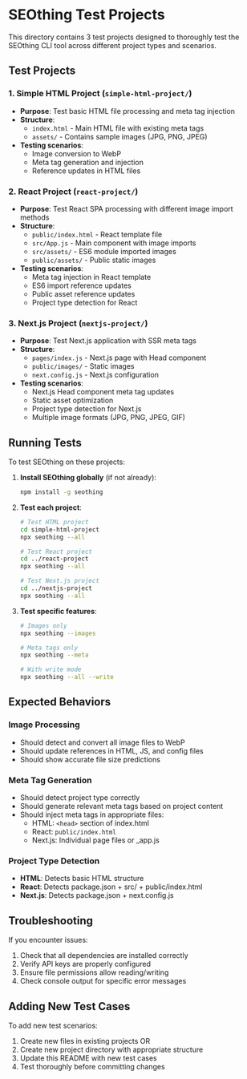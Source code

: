 # SEOthing Test Projects

This directory contains 3 test projects designed to thoroughly test the SEOthing CLI tool across different project types and scenarios.

## Test Projects

### 1. Simple HTML Project (`simple-html-project/`)
- **Purpose**: Test basic HTML file processing and meta tag injection
- **Structure**: 
  - `index.html` - Main HTML file with existing meta tags
  - `assets/` - Contains sample images (JPG, PNG, JPEG)
- **Testing scenarios**:
  - Image conversion to WebP
  - Meta tag generation and injection
  - Reference updates in HTML files

### 2. React Project (`react-project/`)
- **Purpose**: Test React SPA processing with different image import methods
- **Structure**:
  - `public/index.html` - React template file
  - `src/App.js` - Main component with image imports
  - `src/assets/` - ES6 module imported images
  - `public/assets/` - Public static images
- **Testing scenarios**:
  - Meta tag injection in React template
  - ES6 import reference updates
  - Public asset reference updates
  - Project type detection for React

### 3. Next.js Project (`nextjs-project/`)
- **Purpose**: Test Next.js application with SSR meta tags
- **Structure**:
  - `pages/index.js` - Next.js page with Head component
  - `public/images/` - Static images
  - `next.config.js` - Next.js configuration
- **Testing scenarios**:
  - Next.js Head component meta tag updates
  - Static asset optimization
  - Project type detection for Next.js
  - Multiple image formats (JPG, PNG, JPEG, GIF)

## Running Tests

To test SEOthing on these projects:

1. **Install SEOthing globally** (if not already):
   ```bash
   npm install -g seothing
   ```

2. **Test each project**:
   ```bash
   # Test HTML project
   cd simple-html-project
   npx seothing --all
   
   # Test React project
   cd ../react-project
   npx seothing --all
   
   # Test Next.js project
   cd ../nextjs-project
   npx seothing --all
   ```

3. **Test specific features**:
   ```bash
   # Images only
   npx seothing --images
   
   # Meta tags only
   npx seothing --meta
   
   # With write mode
   npx seothing --all --write
   ```

## Expected Behaviors

### Image Processing
- Should detect and convert all image files to WebP
- Should update references in HTML, JS, and config files
- Should show accurate file size predictions

### Meta Tag Generation
- Should detect project type correctly
- Should generate relevant meta tags based on project content
- Should inject meta tags in appropriate files:
  - HTML: `<head>` section of index.html
  - React: `public/index.html`
  - Next.js: Individual page files or _app.js

### Project Type Detection
- **HTML**: Detects basic HTML structure
- **React**: Detects package.json + src/ + public/index.html
- **Next.js**: Detects package.json + next.config.js

## Troubleshooting

If you encounter issues:
1. Check that all dependencies are installed correctly
2. Verify API keys are properly configured
3. Ensure file permissions allow reading/writing
4. Check console output for specific error messages

## Adding New Test Cases

To add new test scenarios:
1. Create new files in existing projects OR
2. Create new project directory with appropriate structure
3. Update this README with new test cases
4. Test thoroughly before committing changes 